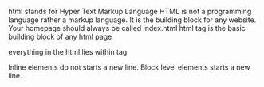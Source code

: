 html stands for Hyper Text Markup Language
HTML is not a programming language rather a markup language.
It is the building block for any website.
Your homepage should always be called index.html
html tag is the basic building block of any html page

everything in the html lies within <html> </html> tag


Inline elements do not starts a new line. Block level elements starts a new line.

